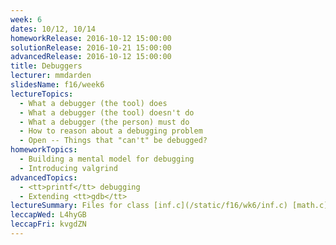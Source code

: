 ```yaml
---
week: 6
dates: 10/12, 10/14
homeworkRelease: 2016-10-12 15:00:00
solutionRelease: 2016-10-21 15:00:00
advancedRelease: 2016-10-12 15:00:00
title: Debuggers
lecturer: mmdarden
slidesName: f16/week6
lectureTopics:
  - What a debugger (the tool) does
  - What a debugger (the tool) doesn't do
  - What a debugger (the person) must do
  - How to reason about a debugging problem
  - Open -- Things that "can't" be debugged?
homeworkTopics:
  - Building a mental model for debugging
  - Introducing valgrind
advancedTopics:
  - <tt>printf</tt> debugging
  - Extending <tt>gdb</tt>
lectureSummary: Files for class [inf.c](/static/f16/wk6/inf.c) [math.c](/static/f16/wk6/math.c)
leccapWed: L4hyGB
leccapFri: kvgdZN
---
```


